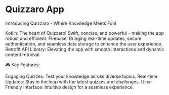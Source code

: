 # Quizzaro App

Introducing Quizzaro - Where Knowledge Meets Fun!

Kotlin: The heart of Quizzaro! Swift, concise, and powerful - making the app robust and efficient.
Firebase: Bringing real-time updates, secure authentication, and seamless data storage to enhance the user experience.
Retrofit API Library: Elevating the app with smooth interactions and dynamic content retrieval.

🎮 Key Features:

Engaging Quizzes: Test your knowledge across diverse topics.
Real-time Updates: Stay in the loop with the latest quizzes and challenges.
User-Friendly Interface: Intuitive design for a seamless experience.
